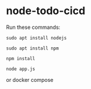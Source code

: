 # node-todo-cicd

Run these commands:


`sudo apt install nodejs`


`sudo apt install npm`


`npm install`

`node app.js`

or docker compose


